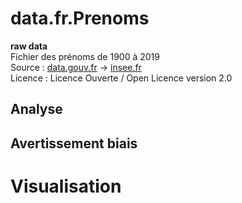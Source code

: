 # data.fr.Prenoms

**raw data**  
Fichier des prénoms de 1900 à 2019  
Source : [data.gouv.fr](https://www.data.gouv.fr/fr/datasets/fichier-des-prenoms-de-1900-a-2019/) → [insee.fr](https://www.insee.fr/fr/statistiques/2540004?sommaire=4767262)  
Licence : Licence Ouverte / Open Licence version 2.0

## Analyse


## Avertissement biais


# Visualisation


